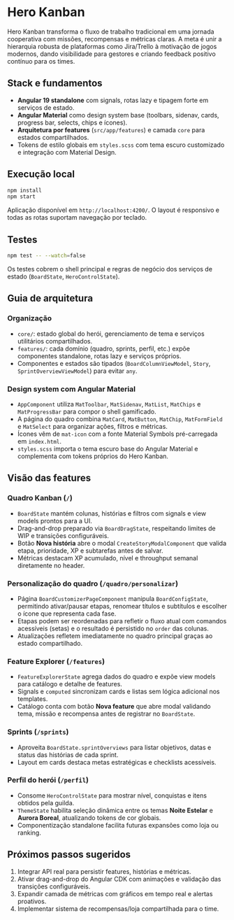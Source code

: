 # Hero Kanban

Hero Kanban transforma o fluxo de trabalho tradicional em uma jornada cooperativa com missões, recompensas e métricas claras. A meta é unir a hierarquia robusta de plataformas como Jira/Trello à motivação de jogos modernos, dando visibilidade para gestores e criando feedback positivo contínuo para os times.

## Stack e fundamentos

- **Angular 19 standalone** com signals, rotas lazy e tipagem forte em serviços de estado.
- **Angular Material** como design system base (toolbars, sidenav, cards, progress bar, selects, chips e ícones).
- **Arquitetura por features** (`src/app/features`) e camada `core` para estados compartilhados.
- Tokens de estilo globais em `styles.scss` com tema escuro customizado e integração com Material Design.

## Execução local

```bash
npm install
npm start
```

Aplicação disponível em `http://localhost:4200/`. O layout é responsivo e todas as rotas suportam navegação por teclado.

## Testes

```bash
npm test -- --watch=false
```

Os testes cobrem o shell principal e regras de negócio dos serviços de estado (`BoardState`, `HeroControlState`).

## Guia de arquitetura

### Organização

- `core/`: estado global do herói, gerenciamento de tema e serviços utilitários compartilhados.
- `features/`: cada domínio (quadro, sprints, perfil, etc.) expõe componentes standalone, rotas lazy e serviços próprios.
- Componentes e estados são tipados (`BoardColumnViewModel`, `Story`, `SprintOverviewViewModel`) para evitar `any`.

### Design system com Angular Material

- `AppComponent` utiliza `MatToolbar`, `MatSidenav`, `MatList`, `MatChips` e `MatProgressBar` para compor o shell gamificado.
- A página do quadro combina `MatCard`, `MatButton`, `MatChip`, `MatFormField` e `MatSelect` para organizar ações, filtros e métricas.
- Ícones vêm de `mat-icon` com a fonte Material Symbols pré-carregada em `index.html`.
- `styles.scss` importa o tema escuro base do Angular Material e complementa com tokens próprios do Hero Kanban.

## Visão das features

### Quadro Kanban (`/`)
- `BoardState` mantém colunas, histórias e filtros com signals e view models prontos para a UI.
- Drag-and-drop preparado via `BoardDragState`, respeitando limites de WIP e transições configuráveis.
- Botão **Nova história** abre o modal `CreateStoryModalComponent` que valida etapa, prioridade, XP e subtarefas antes de salvar.
- Métricas destacam XP acumulado, nível e throughput semanal diretamente no header.

### Personalização do quadro (`/quadro/personalizar`)
- Página `BoardCustomizerPageComponent` manipula `BoardConfigState`, permitindo ativar/pausar etapas, renomear títulos e subtítulos e escolher o ícone que representa cada fase.
- Etapas podem ser reordenadas para refletir o fluxo atual com comandos acessíveis (setas) e o resultado é persistido no `order` das colunas.
- Atualizações refletem imediatamente no quadro principal graças ao estado compartilhado.

### Feature Explorer (`/features`)
- `FeatureExplorerState` agrega dados do quadro e expõe view models para catálogo e detalhe de features.
- Signals e `computed` sincronizam cards e listas sem lógica adicional nos templates.
- Catálogo conta com botão **Nova feature** que abre modal validando tema, missão e recompensa antes de registrar no `BoardState`.

### Sprints (`/sprints`)
- Aproveita `BoardState.sprintOverviews` para listar objetivos, datas e status das histórias de cada sprint.
- Layout em cards destaca metas estratégicas e checklists acessíveis.

### Perfil do herói (`/perfil`)
- Consome `HeroControlState` para mostrar nível, conquistas e itens obtidos pela guilda.
- `ThemeState` habilita seleção dinâmica entre os temas **Noite Estelar** e **Aurora Boreal**, atualizando tokens de cor globais.
- Componentização standalone facilita futuras expansões como loja ou ranking.

## Próximos passos sugeridos

1. Integrar API real para persistir features, histórias e métricas.
2. Ativar drag-and-drop do Angular CDK com animações e validação das transições configuráveis.
3. Expandir camada de métricas com gráficos em tempo real e alertas proativos.
4. Implementar sistema de recompensas/loja compartilhada para o time.
